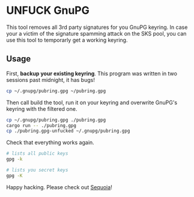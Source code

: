UNFUCK GnuPG
============

This tool removes all 3rd party signatures for you GnuPG keyring. In case your a victim of the signature spamming attack on the SKS pool, you can use this tool to temporarly get a working keyring.

Usage
-----

First, **backup your existing keyring**. This program was written in two sessions past midnight, it has bugs!

```bash
cp ~/.gnupg/pubring.gpg ~/pubring.gpg
```

Then call build the tool, run it on your keyring and overwrite GnuPG's keyring with the filtered one.

```bash
cp ~/.gnupg/pubring.gpg ./pubring.gpg
cargo run -- ./pubring.gpg
cp ./pubring.gpg-unfucked ~/.gnupg/pubring.gpg
```

Check that everything works again.

```bash
# lists all public keys
gpg -k

# lists you secret keys
gpg -K
```

Happy hacking. Please check out [Sequoia](https://sequoia-pgp.org/)!

